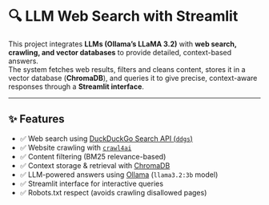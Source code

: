 # 🔍 LLM Web Search with Streamlit

This project integrates **LLMs (Ollama’s LLaMA 3.2)** with **web search, crawling, and vector databases** to provide detailed, context-based answers.  
The system fetches web results, filters and cleans content, stores it in a vector database (**ChromaDB**), and queries it to give precise, context-aware responses through a **Streamlit interface**.

---

## ✨ Features
- ✅ Web search using [DuckDuckGo Search API (`ddgs`)](https://pypi.org/project/ddgs/)  
- ✅ Website crawling with [`crawl4ai`](https://github.com/unclecode/crawl4ai)  
- ✅ Content filtering (BM25 relevance-based)  
- ✅ Context storage & retrieval with [ChromaDB](https://www.trychroma.com/)  
- ✅ LLM-powered answers using [Ollama](https://ollama.com/) (`llama3.2:3b` model)  
- ✅ Streamlit interface for interactive queries  
- ✅ Robots.txt respect (avoids crawling disallowed pages)  


